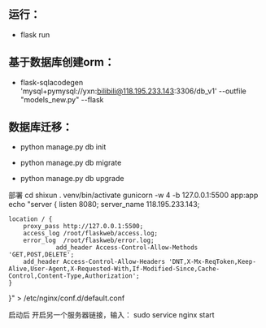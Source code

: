 ## 运行：

* flask run

## 基于数据库创建orm：

* flask-sqlacodegen 'mysql+pymysql://yxn:bilibili@118.195.233.143:3306/db_v1' --outfile "models_new.py"  --flask

## 数据库迁移：

* python manage.py db init

* python manage.py db migrate

* python manage.py db upgrade


部署
cd shixun
. venv/bin/activate
gunicorn -w 4 -b 127.0.0.1:5500 app:app
echo "server {
    listen 8080; 
    server_name 118.195.233.143; 
 
    location / {
        proxy_pass http://127.0.0.1:5500; 
        access_log /root/flaskweb/access.log;
        error_log  /root/flaskweb/error.log;
                 add_header Access-Control-Allow-Methods 'GET,POST,DELETE';
        add_header Access-Control-Allow-Headers 'DNT,X-Mx-ReqToken,Keep-Alive,User-Agent,X-Requested-With,If-Modified-Since,Cache-Control,Content-Type,Authorization'; 
    }

  }" > /etc/nginx/conf.d/default.conf

启动后 开启另一个服务器链接，输入：
sudo service nginx start
